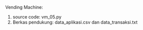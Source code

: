 Vending Machine:
1. source code: vm_05.py
2. Berkas pendukung: data_aplikasi.csv dan data_transaksi.txt
